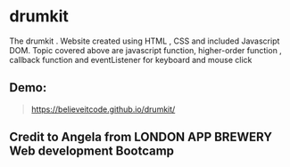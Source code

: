 # drumkit

 The drumkit . Website created using HTML , CSS and included Javascript DOM.
Topic covered above are javascript function, higher-order function , callback function and eventListener for keyboard and mouse click 

## Demo:
> https://believeitcode.github.io/drumkit/

## Credit to Angela from LONDON APP BREWERY Web development Bootcamp

